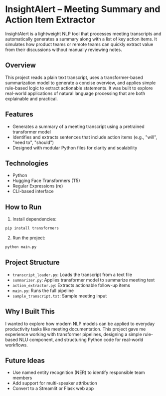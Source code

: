 # InsightAlert – Meeting Summary and Action Item Extractor

InsightAlert is a lightweight NLP tool that processes meeting transcripts and automatically generates a summary along with a list of key action items. It simulates how product teams or remote teams can quickly extract value from their discussions without manually reviewing notes.

## Overview

This project reads a plain text transcript, uses a transformer-based summarization model to generate a concise overview, and applies simple rule-based logic to extract actionable statements. It was built to explore real-world applications of natural language processing that are both explainable and practical.

## Features

- Generates a summary of a meeting transcript using a pretrained transformer model
- Identifies and extracts sentences that include action items (e.g., "will", "need to", "should")
- Designed with modular Python files for clarity and scalability

## Technologies

- Python
- Hugging Face Transformers (T5)
- Regular Expressions (re)
- CLI-based interface

## How to Run

1. Install dependencies:

```bash
pip install transformers
```

2. Run the project:

```bash
python main.py
```

## Project Structure

- `transcript_loader.py`: Loads the transcript from a text file
- `summarizer.py`: Applies transformer model to summarize meeting text
- `action_extractor.py`: Extracts actionable follow-up items
- `main.py`: Runs the full pipeline
- `sample_transcript.txt`: Sample meeting input

## Why I Built This

I wanted to explore how modern NLP models can be applied to everyday productivity tasks like meeting documentation. This project gave me experience working with transformer pipelines, designing a simple rule-based NLU component, and structuring Python code for real-world workflows.

## Future Ideas

- Use named entity recognition (NER) to identify responsible team members
- Add support for multi-speaker attribution
- Convert to a Streamlit or Flask web app

